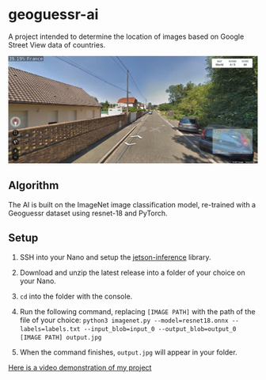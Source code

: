 # geoguessr-ai

A project intended to determine the location of images based on Google Street View data of countries.

![An example of the model's output](output.jpg)

## Algorithm

The AI is built on the ImageNet image classification model, re-trained with a Geoguessr dataset using resnet-18 and PyTorch.

## Setup

1. SSH into your Nano and setup the [jetson-inference](https://github.com/dusty-nv/jetson-inference/blob/master/docs/building-repo.md) library.

2. Download and unzip the latest release into a folder of your choice on your Nano.

3. `cd` into the folder with the console.

4. Run the following command, replacing `[IMAGE PATH]` with the path of the file of your choice:
   `python3 imagenet.py --model=resnet18.onnx --labels=labels.txt --input_blob=input_0 --output_blob=output_0 [IMAGE PATH] output.jpg`

5. When the command finishes, `output.jpg` will appear in your folder.

[Here is a video demonstration of my project](https://youtu.be/mATL3MiuqZ4)
